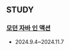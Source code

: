 ## STUDY
### [모던 자바 인 액션](https://product.kyobobook.co.kr/detail/S000001810171)
- 2024.9.4~2024.11.7
